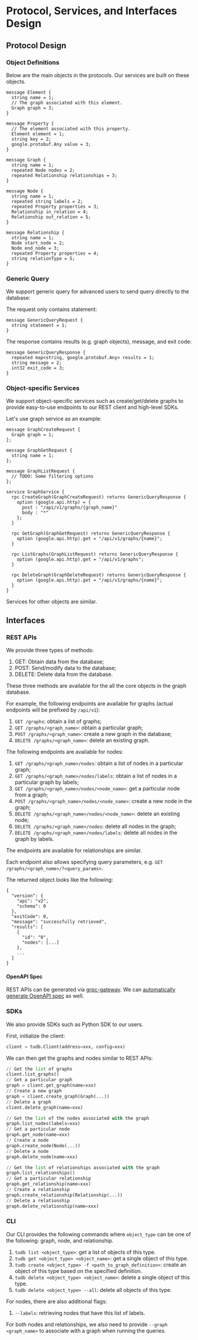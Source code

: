# Protocol, Services, and Interfaces Design

## Protocol Design

### Object Definitions

Below are the main objects in the protocols. Our services are built on these objects.

```
message Element {
  string name = 1;
  // The graph associated with this element.
  Graph graph = 3;
}

message Property {
  // The element associated with this property.
  Element element = 1;
  string key = 2;
  google.protobuf.Any value = 3;
}

message Graph {
  string name = 1;
  repeated Node nodes = 2;
  repeated Relationship relationships = 3;
}

message Node {
  string name = 1;
  repeated string labels = 2;
  repeated Property properties = 3;
  Relationship in_relation = 4;
  Relationship out_relation = 5;
}

message Relationship {
  string name = 1;
  Node start_node = 2;
  Node end_node = 3;
  repeated Property properties = 4;
  string relationType = 5;
}
```

### Generic Query

We support generic query for advanced users to send query directly to the database:

The request only contains statement:

```
message GenericQueryRequest {
  string statement = 1;
}
```


The response contains results (e.g. graph objects), message, and exit code:
```
message GenericQueryResponse {
  repeated map<string, google.protobuf.Any> results = 1;
  string message = 2;
  int32 exit_code = 3;
}
```

### Object-specific Services

We support object-specific services such as create/get/delete graphs to provide easy-to-use endpoints to our REST client
and high-level SDKs.

Let's use graph service as an example:

```
message GraphCreateRequest {
  Graph graph = 1;
};

message GraphGetRequest {
  string name = 1;
};

message GraphListRequest {
  // TODO: Some filtering options
};

service GraphService {
  rpc CreateGraph(GraphCreateRequest) returns GenericQueryResponse {
    option (google.api.http) = {
      post : "/api/v1/graphs/{graph_name}"
      body : "*"
    };
  }
  
  rpc GetGraph(GraphGetRequest) returns GenericQueryResponse {
    option (google.api.http).get = "/api/v1/graphs/{name}";
  }
  
  rpc ListGraphs(GraphListRequest) returns GenericQueryResponse {
    option (google.api.http).get = "/api/v1/graphs";
  }
  
  rpc DeleteGraph(GraphDeleteRequest) returns GenericQueryResponse {
    option (google.api.http).get = "/api/v1/graphs/{name}";
  }
}
```

Services for other objects are similar.

## Interfaces

### REST APIs

We provide three types of methods:

1. GET: Obtain data from the database;
2. POST: Send/modify data to the database; 
3. DELETE: Delete data from the database.

These three methods are available for the all the core objects in the graph database.

For example, the following endpoints are available for graphs (actual endpoints will be prefixed by `/api/v1`):

1. `GET /graphs`: obtain a list of graphs;
2. `GET /graphs/<graph_name>`: obtain a particular graph;
3. `POST /graphs/<graph_name>`: create a new graph in the database;
4. `DELETE /graphs/<graph_name>`: delete an existing graph.

The following endpoints are available for nodes:
1. `GET /graphs/<graph_name>/nodes`: obtain a list of nodes in a particular graph;
2. `GET /graphs/<graph_name>/nodes/labels`: obtain a list of nodes in a particular graph by labels;
3. `GET /graphs/<graph_name>/nodes/<node_name>`: get a particular node from a graph;
4. `POST /graphs/<graph_name>/nodes/<node_name>`: create a new node in the graph;
5. `DELETE /graphs/<graph_name>/nodes/<node_name>`: delete an existing node;
6. `DELETE /graphs/<graph_name>/nodes`: delete all nodes in the graph;
7. `DELETE /graphs/<graph_name>/nodes/labels`: delete all nodes in the graph by labels.

The endpoints are available for relationships are similar.

Each endpoint also allows specifying query parameters, e.g. `GET /graphs/<graph_name>/?<query_params>`.

The returned object looks like the following:

```
{
  "version": {
    "api": "v2",
    "schema": 0
  },
  "exitCode": 0,
  "message": "successfully retrieved",
  "results": [
    {
      "id": "0",
      "nodes": [...]
    },
    ...
  ]
}
```

#### OpenAPI Spec

REST APIs can be generated via [grpc-gateway](https://github.com/grpc-ecosystem/grpc-gateway). We can [automatically generate OpenAPI spec](https://bbengfort.github.io/2021/01/grpc-openapi-docs/) as well.

### SDKs

We also provide SDKs such as Python SDK to our users.

First, initialize the client:

```python
client = tudb.Client(address=xxx, config=xxx)
```

We can then get the graphs and nodes similar to REST APIs:

```python
// Get the list of graphs
client.list_graphs()
// Get a particular graph
graph = client.get_graph(name=xxx)
// Create a new graph
graph = client.create_graph(Graph(...))
// Delete a graph
client.delete_graph(name=xxx)

// Get the list of the nodes associated with the graph
graph.list_nodes(labels=xxx)
// Get a particular node
graph.get_node(name=xxx)
// Create a node
graph.create_node(Node(...))
// Delete a node
graph.delete_node(name=xxx)

// Get the list of relationships associated with the graph
graph.list_relationships()
// Get a particular relationship
graph.get_relationship(name=xxx)
// Create a relationship
graph.create_relationship(Relationship(...))
// Delete a relationship
graph.delete_relationship(name=xxx)
```

### CLI

Our CLI provides the following commands where `object_type` can be one of the following: graph, node, and relationship.

1. `tudb list <object_type>`: get a list of objects of this type.
2. `tudb get <object_type> <object_name>`: get a single object of this type.
3. `tudb create <object_type> -f <path_to_graph_definition>`: create an object of this type based on the specified definition.
4. `tudb delete <object_type> <object_name>`: delete a single object of this type.
5. `tudb delete <object_type> --all`: delete all objects of this type.

For nodes, there are also additional flags:
1. `--labels`: retrieving nodes that have this list of labels.

For both nodes and relationships, we also need to provide `--graph <graph_name>` to associate with a graph when running the queries.
